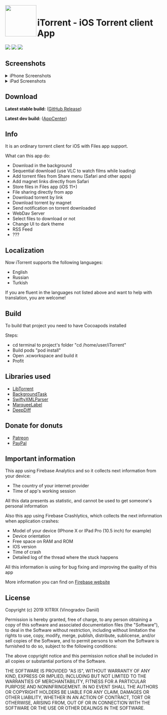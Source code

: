 <img align="left" width="100" height="100" src="https://user-images.githubusercontent.com/9553519/80646366-3d271680-8a75-11ea-8b60-9c5edd4ffd60.png">

# iTorrent - iOS Torrent client App

![](https://img.shields.io/badge/iOS-9.3+-blue.svg)
![](https://app.bitrise.io/app/26ce0756a727335c/status.svg?token=BLhjBICoPvmOtO1nzIVMYQ&branch=master)
[![](https://build.appcenter.ms/v0.1/apps/a9efbde4-560e-438a-a178-b17563f9c2da/branches/Dev/badge)](https://install.appcenter.ms/users/x1trix/apps/itorrent/distribution_groups/public)

## Screenshots
<details>
<summary>iPhone Screenshots</summary>
  
![iPhone screenshots](https://user-images.githubusercontent.com/9553519/80644526-7316cb80-8a72-11ea-95b5-e63531d81f35.png)

</details>
<details>
<summary>iPad Screenshots</summary>

![iPad screenshots](https://user-images.githubusercontent.com/9553519/80646848-27feb780-8a76-11ea-8c91-f76d25c0b862.png)

</details>

## Download

**Latest stable build:** ([GitHub Release](https://github.com/XITRIX/iTorrent/releases/latest))

**Latest dev build:** ([AppCenter](https://install.appcenter.ms/users/x1trix/apps/itorrent/distribution_groups/public)) 

## Info

It is an ordinary torrent client for iOS with Files app support.

What can this app do:
- Download in the background
- Sequential download (use VLC to watch films while loading)
- Add torrent files from Share menu (Safari and other apps)
- Add magnet links directly from Safari
- Store files in Files app (iOS 11+)
- File sharing directly from app
- Download torrent by link
- Download torrent by magnet
- Send notification on torrent downloaded
- WebDav Server
- Select files to download or not
- Change UI to dark theme
- RSS Feed
- ??? 

## Localization

Now iTorrent supports the following languages:
- English
- Russian
- Turkish

If you are fluent in the languages not listed above and want to help with translation, you are welcome!

## Build

To build that project you need to have Cocoapods installed

Steps:
- cd terminal to project's folder "cd /home/user/iTorrent"
- Build pods "pod install"
- Open .xcworkspace and build it
- Profit

## Libraries used

- [LibTorrent](https://github.com/arvidn/libtorrent)
- [BackgroundTask](https://github.com/yarodevuci/backgroundTask)
- [SwiftyXMLParser](https://github.com/yahoojapan/SwiftyXMLParser)
- [MarqueeLabel](https://github.com/cbpowell/MarqueeLabel)
- [DeepDiff](https://github.com/onmyway133/DeepDiff)

## Donate for donuts

- [Patreon](https://www.patreon.com/xitrix)
- [PayPal](https://paypal.me/xitrix)

## Important information

This app using Firebase Analytics and so it collects next information from your device:
- The country of your internet provider
- Time of app's working session

All this data presents as statistic, and cannot be used to get someone's personal information

Also this app using Firebase Crashlytics, which collects the next information when application crashes:
- Model of your device (IPhone X or IPad Pro (10.5 inch) for example)
- Device orientation
- Free space on RAM and ROM
- IOS version
- Time of crash
- Detailed log of the thread where the stuck happens

All this information is using for bug fixing and improving the quality of this app

More information you can find on [Firebase website](https://firebase.google.com)

## License

Copyright (c) 2019 XITRIX (Vinogradov Daniil)

Permission is hereby granted, free of charge, to any person obtaining a copy
of this software and associated documentation files (the "Software"), to deal 
in the Software without restriction, including without limitation the rights 
to use, copy, modify, merge, publish, distribute, sublicense, and/or sell
copies of the Software, and to permit persons to whom the Software is
furnished to do so, subject to the following conditions:

The above copyright notice and this permission notice shall be included in all
copies or substantial portions of the Software.

THE SOFTWARE IS PROVIDED "AS IS", WITHOUT WARRANTY OF ANY KIND, EXPRESS OR
IMPLIED, INCLUDING BUT NOT LIMITED TO THE WARRANTIES OF MERCHANTABILITY,
FITNESS FOR A PARTICULAR PURPOSE AND NONINFRINGEMENT. IN NO EVENT SHALL THE
AUTHORS OR COPYRIGHT HOLDERS BE LIABLE FOR ANY CLAIM, DAMAGES OR OTHER 
LIABILITY, WHETHER IN AN ACTION OF CONTRACT, TORT OR OTHERWISE, ARISING FROM,
OUT OF OR IN CONNECTION WITH THE SOFTWARE OR THE USE OR OTHER DEALINGS IN THE
SOFTWARE.

